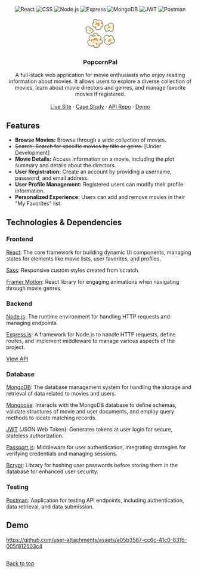 <a name="top"></a>
<div align="center">

<img alt="React" height="22" src="https://ziadoua.github.io/m3-Markdown-Badges/badges/React/react2.svg">

<img alt="CSS" height="22" src="https://ziadoua.github.io/m3-Markdown-Badges/badges/CSS/css1.svg">

<img alt="Node.js" height="22" src="https://ziadoua.github.io/m3-Markdown-Badges/badges/NodeJS/nodejs1.svg">

<img alt="Express" height="22" src="https://ziadoua.github.io/m3-Markdown-Badges/badges/Express/express1.svg">

<img alt="MongoDB" height="22" src="https://ziadoua.github.io/m3-Markdown-Badges/badges/MongoDB/mongodb2.svg">

<img alt="JWT" height="22" src="https://ziadoua.github.io/m3-Markdown-Badges/badges/JWT/jwt1.svg">

<img alt="Postman" height="22" src="https://ziadoua.github.io/m3-Markdown-Badges/badges/Postman/postman1.svg">

<br>

<br>

<img src="public/images/favicon.png" alt="Logo" width="80" height="80">

<h3 align="center">PopcornPal</h3>

<p align="center">
A full-stack web application for movie enthusiasts who enjoy reading information about movies. It allows users to explore a diverse collection of movies, learn about movie directors and genres, and manage favorite movies if registered.
<br />
<br />
<a href="https://popcornpal.netlify.app/">Live Site</a> ·
<a href="https://monicaalyssa.github.io/portfolio/static/media/PopcornPal%20Case%20Study.a824b9a9c9ba5081dc47.pdf">Case Study</a> ·
<a href="https://github.com/monicaalyssa/movie-api">API Repo</a> ·
<a href="#demo">Demo</a> 
</div>


## Features

- **Browse Movies:** Browse through a wide collection of movies.
- ~~Search: Search for specific movies by title or genre.~~ [Under Development]
- **Movie Details:** Access information on a movie, including the plot summary and details about the directors.
- **User Registration:** Create an account by providing a username, password, and email address.
- **User Profile Management:** Registered users can modify their profile information.
- **Personalized Experience:** Users can add and remove movies in their "My Favorites" list.

## Technologies & Dependencies


### Frontend
<a href="https://react.dev/">React</a>: The core framework for building dynamic UI components, managing states for elements like movie lists, user favorites, and profiles.

<a href="https://sass-lang.com/">Sass</a>: Responsive custom styles created from scratch.

<a href="https://motion.dev/">Framer Motion</a>: React library for engaging animations when navigating through movie genres.


### Backend

<a href="https://nodejs.org/en">Node.js</a>: The runtime environment for handling HTTP requests and managing endpoints.

<a href="https://expressjs.com/">Express.js</a>: A framework for Node.js to handle HTTP requests, define routes, and implement middleware to manage various aspects of the project.


[View API](https://github.com/monicaalyssa/movie-api)

### Database

<a href="https://www.mongodb.com/">MongoDB</a>: The database management system for handling the storage and retrieval of data related to movies and users.

<a href="https://mongoosejs.com/">Mongoose</a>: Interacts with the MongoDB database to define schemas, validate structures of movie and user documents, and employ query methods to locate matching records.

<a href="https://jwt.io/">JWT</a> (JSON Web Token): Generates tokens at user login for secure, stateless authorization.

<a href="https://www.passportjs.org/">Passport.js</a>: Middleware for user authentication, integrating strategies for verifying credentials and managing sessions.

<a href="https://www.npmjs.com/package/bcrypt">Bcrypt</a>: Library for hashing user passwords before storing them in the database for enhanced user security.

### Testing
<a href="https://www.postman.com/">Postman</a>: Application for testing API endpoints, including authentication, data retrieval, and data submission.


## Demo <a name="demo"></a>

https://github.com/user-attachments/assets/a05b3587-cc6c-41c0-8316-005f812503c4



##
[Back to top](#top)
